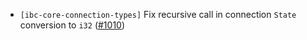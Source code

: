 - `[ibc-core-connection-types]` Fix recursive call in connection `State`
  conversion to `i32` ([#1010](https://github.com/cosmos/ibc-rs/issues/1010))
